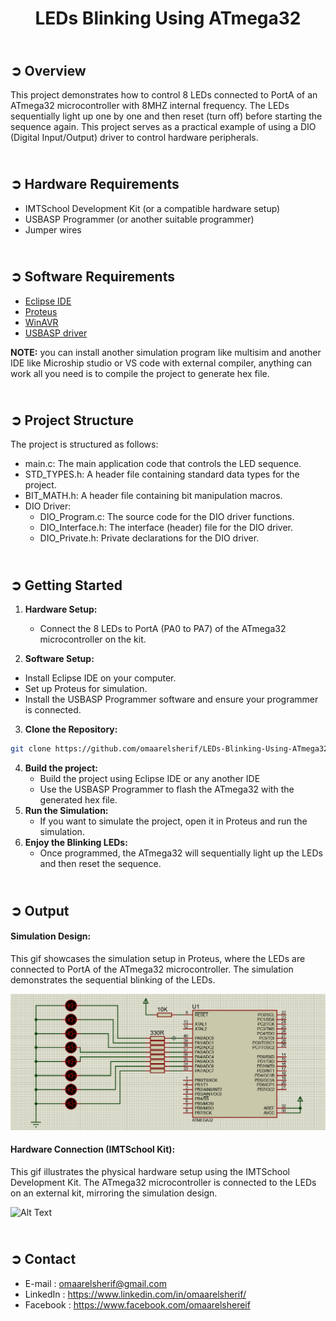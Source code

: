 <!-- PROJECT TITLE -->
<h1 align="center">LEDs Blinking Using ATmega32</h1>

<!-- OVERVIEW -->
## <br>**➲ Overview**
This project demonstrates how to control 8 LEDs connected to PortA of an ATmega32 microcontroller with 8MHZ internal frequency. The LEDs sequentially light up one by one and then reset (turn off) before starting the sequence again. This project serves as a practical example of using a DIO (Digital Input/Output) driver to control hardware peripherals.

<!-- HARDWARE REQUIREMENTS -->
## <br>**➲ Hardware Requirements**
* IMTSchool Development Kit (or a compatible hardware setup)
* USBASP Programmer (or another suitable programmer)
* Jumper wires

<!-- SOFTWARE REQUIREMENTS -->
## <br>**➲ Software Requirements**
* <a href="https://www.eclipse.org/downloads/packages/release/2023-06/r/eclipse-ide-cc-developers" target="_blank">Eclipse IDE</a> 
* <a href="https://www.labcenter.com/downloads/" target="_blank">Proteus</a> 
* <a href="https://sourceforge.net/projects/winavr/" target="_blank">WinAVR</a> 
* <a href="https://www.fischl.de/usbasp/" target="_blank">USBASP driver</a> 

**NOTE:** you can install another simulation program like multisim and another IDE like Microship studio or VS code with external compiler, anything can work all you need is to compile the project to generate hex file.

<!-- PROJECT STRUCTURE -->
## <br>**➲ Project Structure**
The project is structured as follows:
* main.c: The main application code that controls the LED sequence.
* STD_TYPES.h: A header file containing standard data types for the project.
* BIT_MATH.h: A header file containing bit manipulation macros.
* DIO Driver:
  * DIO_Program.c: The source code for the DIO driver functions.
  * DIO_Interface.h: The interface (header) file for the DIO driver.
  * DIO_Private.h: Private declarations for the DIO driver.

<!-- GETTING STARTED -->
## <br>**➲ Getting Started**
1. **Hardware Setup:**
   * Connect the 8 LEDs to PortA (PA0 to PA7) of the ATmega32 microcontroller on the kit. 

2. **Software Setup:**
* Install Eclipse IDE on your computer.
* Set up Proteus for simulation.
* Install the USBASP Programmer software and ensure your programmer is connected.
3. **Clone the Repository:**
```sh
git clone https://github.com/omaarelsherif/LEDs-Blinking-Using-ATmega32.git
```
4. **Build the project:**
   * Build the project using Eclipse IDE or any another IDE
   * Use the USBASP Programmer to flash the ATmega32 with the generated hex file.
5. **Run the Simulation:**
   * If you want to simulate the project, open it in Proteus and run the simulation.
6. **Enjoy the Blinking LEDs:**
   * Once programmed, the ATmega32 will sequentially light up the LEDs and then reset the sequence.

<!-- OUTPUT -->
## <br>**➲ Output**
<h4>Simulation Design: </h4>
This gif showcases the simulation setup in Proteus, where the LEDs are connected to PortA of the ATmega32 microcontroller. The simulation demonstrates the sequential blinking of the LEDs.

![Alt Text](LED/Output/software.gif)

<h4>Hardware Connection (IMTSchool Kit): </h4>
This gif illustrates the physical hardware setup using the IMTSchool Development Kit. The ATmega32 microcontroller is connected to the LEDs on an external kit, mirroring the simulation design.

![Alt Text](LED/Output/hardware.gif)

<!-- CONTACT -->
## <br>**➲ Contact**
- E-mail   : [omaarelsherif@gmail.com](mailto:omaarelsherif@gmail.com)
- LinkedIn : https://www.linkedin.com/in/omaarelsherif/
- Facebook : https://www.facebook.com/omaarelshereif
